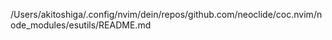 /Users/akitoshiga/.config/nvim/dein/repos/github.com/neoclide/coc.nvim/node_modules/esutils/README.md